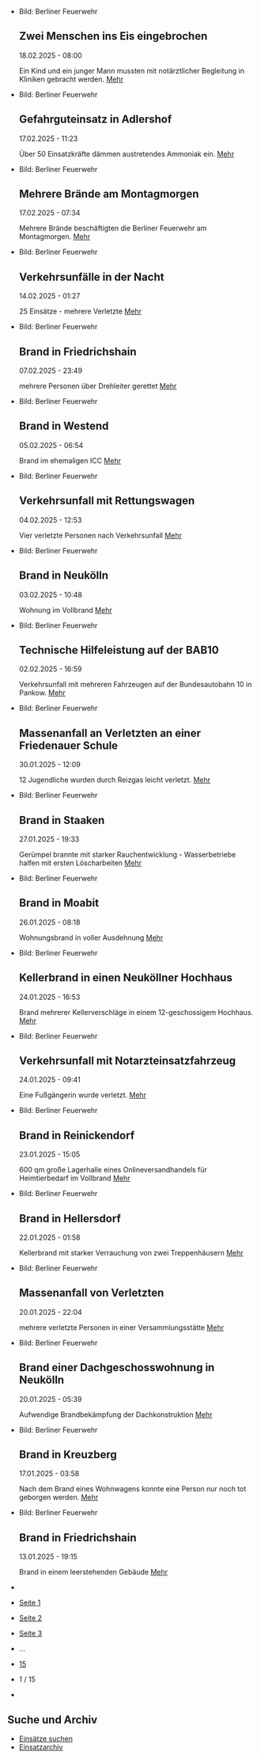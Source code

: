 * Bild: Berliner Feuerwehr

  Zwei Menschen ins Eis eingebrochen
  ----------

   18.02.2025 - 08:00

   Ein Kind und ein junger Mann mussten mit notärztlicher Begleitung in Kliniken gebracht werden.
  [Mehr](https://www.berliner-feuerwehr.de/aktuelles/einsaetze/zwei-menschen-ins-eis-eingebrochen-4796/)

* Bild: Berliner Feuerwehr

  Gefahrguteinsatz in Adlershof
  ----------

   17.02.2025 - 11:23

   Über 50 Einsatzkräfte dämmen austretendes Ammoniak ein.
  [Mehr](https://www.berliner-feuerwehr.de/aktuelles/einsaetze/gefahrguteinsatz-in-adlershof-4795/)

* Bild: Berliner Feuerwehr

  Mehrere Brände am Montagmorgen
  ----------

   17.02.2025 - 07:34

   Mehrere Brände beschäftigten die Berliner Feuerwehr am Montagmorgen.
  [Mehr](https://www.berliner-feuerwehr.de/aktuelles/einsaetze/mehrere-braende-am-montagmorgen-4794/)

* Bild: Berliner Feuerwehr

  Verkehrsunfälle in der Nacht
  ----------

   14.02.2025 - 01:27

   25 Einsätze - mehrere Verletzte
  [Mehr](https://www.berliner-feuerwehr.de/aktuelles/einsaetze/verkehrsunfaelle-in-der-nacht-4793/)

* Bild: Berliner Feuerwehr

  Brand in Friedrichshain
  ----------

   07.02.2025 - 23:49

   mehrere Personen über Drehleiter gerettet
  [Mehr](https://www.berliner-feuerwehr.de/aktuelles/einsaetze/brand-in-friedrichshain-7-4791/)

* Bild: Berliner Feuerwehr

  Brand in Westend
  ----------

   05.02.2025 - 06:54

   Brand im ehemaligen ICC
  [Mehr](https://www.berliner-feuerwehr.de/aktuelles/einsaetze/brand-in-westend-3-4789/)

* Bild: Berliner Feuerwehr

  Verkehrsunfall mit Rettungswagen
  ----------

   04.02.2025 - 12:53

   Vier verletzte Personen nach Verkehrsunfall
  [Mehr](https://www.berliner-feuerwehr.de/aktuelles/einsaetze/verkehrsunfall-mit-rettungswagen-4788/)

* Bild: Berliner Feuerwehr

  Brand in Neukölln
  ----------

   03.02.2025 - 10:48

   Wohnung im Vollbrand
  [Mehr](https://www.berliner-feuerwehr.de/aktuelles/einsaetze/brand-in-neukoelln-13-4784/)

* Bild: Berliner Feuerwehr

  Technische Hilfeleistung auf der BAB10
  ----------

   02.02.2025 - 16:59

   Verkehrsunfall mit mehreren Fahrzeugen auf der Bundesautobahn 10 in Pankow.
  [Mehr](https://www.berliner-feuerwehr.de/aktuelles/einsaetze/technische-hilfeleistung-auf-der-bab10-4783/)

* Bild: Berliner Feuerwehr

  Massenanfall an Verletzten an einer Friedenauer Schule
  ----------

   30.01.2025 - 12:09

   12 Jugendliche wurden durch Reizgas leicht verletzt.
  [Mehr](https://www.berliner-feuerwehr.de/aktuelles/einsaetze/massenanfall-an-verletzten-an-einer-friedenauer-schule-4781/)

* Bild: Berliner Feuerwehr

  Brand in Staaken
  ----------

   27.01.2025 - 19:33

   Gerümpel brannte mit starker Rauchentwicklung - Wasserbetriebe halfen mit ersten Löscharbeiten
  [Mehr](https://www.berliner-feuerwehr.de/aktuelles/einsaetze/brand-in-staaken-11-4779/)

* Bild: Berliner Feuerwehr

  Brand in Moabit
  ----------

   26.01.2025 - 08:18

   Wohnungsbrand in voller Ausdehnung
  [Mehr](https://www.berliner-feuerwehr.de/aktuelles/einsaetze/brand-in-moabit-11-4778/)

* Bild: Berliner Feuerwehr

  Kellerbrand in einen Neuköllner Hochhaus
  ----------

   24.01.2025 - 16:53

   Brand mehrerer Kellerverschläge in einem 12-geschossigem Hochhaus.
  [Mehr](https://www.berliner-feuerwehr.de/aktuelles/einsaetze/kellerbrand-in-einen-neukoellner-hochhaus-4777/)

* Bild: Berliner Feuerwehr

  Verkehrsunfall mit Notarzteinsatzfahrzeug
  ----------

   24.01.2025 - 09:41

   Eine Fußgängerin wurde verletzt.
  [Mehr](https://www.berliner-feuerwehr.de/aktuelles/einsaetze/verkehrsunfall-mit-notarzteinsatzfahrzeug-4776/)

* Bild: Berliner Feuerwehr

  Brand in Reinickendorf
  ----------

   23.01.2025 - 15:05

   600 qm große Lagerhalle eines Onlineversandhandels für Heimtierbedarf im Vollbrand
  [Mehr](https://www.berliner-feuerwehr.de/aktuelles/einsaetze/brand-in-reinickendorf-14-4775/)

* Bild: Berliner Feuerwehr

  Brand in Hellersdorf
  ----------

   22.01.2025 - 01:58

   Kellerbrand mit starker Verrauchung von zwei Treppenhäusern
  [Mehr](https://www.berliner-feuerwehr.de/aktuelles/einsaetze/brand-in-hellersdorf-7-4774/)

* Bild: Berliner Feuerwehr

  Massenanfall von Verletzten
  ----------

   20.01.2025 - 22:04

   mehrere verletzte Personen in einer Versammlungsstätte
  [Mehr](https://www.berliner-feuerwehr.de/aktuelles/einsaetze/massenanfall-von-verletzten-1-4773/)

* Bild: Berliner Feuerwehr

  Brand einer Dachgeschosswohnung in Neukölln
  ----------

   20.01.2025 - 05:39

   Aufwendige Brandbekämpfung der Dachkonstruktion
  [Mehr](https://www.berliner-feuerwehr.de/aktuelles/einsaetze/brand-einer-dachgeschosswohnung-in-neukoelln-4772/)

* Bild: Berliner Feuerwehr

  Brand in Kreuzberg
  ----------

   17.01.2025 - 03:58

   Nach dem Brand eines Wohnwagens konnte eine Person nur noch tot geborgen werden.
  [Mehr](https://www.berliner-feuerwehr.de/aktuelles/einsaetze/brand-in-kreuzberg-23-4771/)

* Bild: Berliner Feuerwehr

  Brand in Friedrichshain
  ----------

   13.01.2025 - 19:15

   Brand in einem leerstehenden Gebäude
  [Mehr](https://www.berliner-feuerwehr.de/aktuelles/einsaetze/brand-in-fennpfuhl-5-4770/)

* []()
* [Seite 1](https://www.berliner-feuerwehr.de/aktuelles/einsaetze/1/)
* [Seite 2](https://www.berliner-feuerwehr.de/aktuelles/einsaetze/2/)
* [Seite 3](https://www.berliner-feuerwehr.de/aktuelles/einsaetze/3/)
* …
* [15](https://www.berliner-feuerwehr.de/aktuelles/einsaetze/15/)
* 1 / 15
* [](https://www.berliner-feuerwehr.de/aktuelles/einsaetze/2/)

Suche und Archiv
----------

* [Einsätze suchen](https://www.berliner-feuerwehr.de/aktuelles/einsaetze/einsatzsuche/)
* [Einsatzarchiv](https://www.berliner-feuerwehr.de/aktuelles/einsaetze/einsatzarchiv/)
